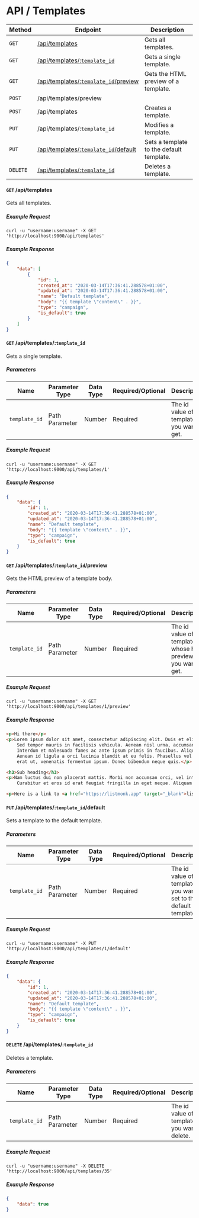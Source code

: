 # API / Templates

Method               |        Endpoint                         |  Description
---------------------|-----------------------------------------|-----------------------------------------------------
`GET`           | [/api/templates](#get-apitemplates)                               | Gets all templates.
`GET`            | [/api/templates/:`template_id`](#get-apitemplatestemplate_id)                | Gets a single template.
`GET`            | [/api/templates/:`template_id`/preview](#get-apitemplatestemplate_idpreview)         | Gets the HTML preview of a template.
`POST`           | /api/templates/preview                      |     
`POST`          | /api/templates                               | Creates a template.
`PUT`            | /api/templates/:`template_id`                 | Modifies a template.
`PUT`     | [/api/templates/:`template_id`/default](#put-apitemplatestemplate_iddefault)        | Sets a template to the default template.
`DELETE`         | [/api/templates/:`template_id`](#delete-apitemplatestemplate_id)     | Deletes a template. 

#### **`GET`** /api/templates
Gets all templates.

##### Example Request
 ```shell
 curl -u "username:username" -X GET 'http://localhost:9000/api/templates'
 ```

##### Example Response
``` json
{
    "data": [
        {
            "id": 1,
            "created_at": "2020-03-14T17:36:41.288578+01:00",
            "updated_at": "2020-03-14T17:36:41.288578+01:00",
            "name": "Default template",
            "body": "{{ template \"content\" . }}",
            "type": "campaign",
            "is_default": true
        }
    ]
}
```

#### **`GET`** /api/templates/:`template_id`
Gets a single template.

##### Parameters
Name        |   Parameter Type       | Data Type           | Required/Optional       | Description
------------|------------------------|---------------------|-------------------------|------------------------------------------
`template_id` | Path Parameter         | Number              |    Required             | The id value of the template you want to get.

##### Example Request
``` shell
curl -u "username:username" -X GET 'http://localhost:9000/api/templates/1'
```

##### Example Response
```json
{
    "data": {
        "id": 1,
        "created_at": "2020-03-14T17:36:41.288578+01:00",
        "updated_at": "2020-03-14T17:36:41.288578+01:00",
        "name": "Default template",
        "body": "{{ template \"content\" . }}",
        "type": "campaign",
        "is_default": true
    }
}
```

#### **`GET`** /api/templates/:`template_id`/preview
Gets the HTML preview of a template body.

##### Parameters
Name        |  Parameter Type      | Data  Type      | Required/Optional      | Description
------------|----------------------|-----------------|------------------------|---------------------------------
`template_id` | Path Parameter       | Number          | Required               | The id value of the template whose html preview you want to get.

##### Example Request
``` shell
curl -u "username:username" -X GET 'http://localhost:9000/api/templates/1/preview'
```

##### Example Response
``` html
<p>Hi there</p>
<p>Lorem ipsum dolor sit amet, consectetur adipiscing elit. Duis et elit ac elit sollicitudin condimentum non a magna.
	Sed tempor mauris in facilisis vehicula. Aenean nisl urna, accumsan ac tincidunt vitae, interdum cursus massa.
	Interdum et malesuada fames ac ante ipsum primis in faucibus. Aliquam varius turpis et turpis lacinia placerat.
	Aenean id ligula a orci lacinia blandit at eu felis. Phasellus vel lobortis lacus. Suspendisse leo elit, luctus sed
	erat ut, venenatis fermentum ipsum. Donec bibendum neque quis.</p>

<h3>Sub heading</h3>
<p>Nam luctus dui non placerat mattis. Morbi non accumsan orci, vel interdum urna. Duis faucibus id nunc ut euismod.
	Curabitur et eros id erat feugiat fringilla in eget neque. Aliquam accumsan cursus eros sed faucibus.</p>

<p>Here is a link to <a href="https://listmonk.app" target="_blank">listmonk</a>.</p>
```

#### **`PUT`** /api/templates/:`template_id`/default
Sets a template to the default template.

##### Parameters
Name        |   Parameter Type       | Data Type           | Required/Optional       | Description
------------|------------------------|---------------------|-------------------------|------------------------------------------
`template_id` | Path Parameter         | Number              |    Required             | The id value of the template you want to set to the default template.


##### Example Request
``` shell
curl -u "username:username" -X PUT 'http://localhost:9000/api/templates/1/default'
```

##### Example Response
``` json
{
    "data": {
        "id": 1,
        "created_at": "2020-03-14T17:36:41.288578+01:00",
        "updated_at": "2020-03-14T17:36:41.288578+01:00",
        "name": "Default template",
        "body": "{{ template \"content\" . }}",
        "type": "campaign",
        "is_default": true
    }
}
```


#### **`DELETE`** /api/templates/:`template_id`
Deletes a template.

##### Parameters
Name        |   Parameter Type       | Data Type           | Required/Optional       | Description
------------|------------------------|---------------------|-------------------------|------------------------------------------
`template_id` | Path Parameter         | Number              |    Required             | The id value of the template you want to delete.


##### Example Request
``` shell
curl -u "username:username" -X DELETE 'http://localhost:9000/api/templates/35'
```

##### Example Response
```json
{
    "data": true
}
```